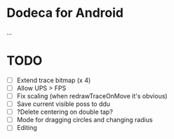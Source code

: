 # Dodeca for Android
...
# TODO
- [ ] Extend trace bitmap (x 4)
- [ ] Allow UPS > FPS
- [ ] Fix scaling (when redrawTraceOnMove it's obvious)
- [ ] Save current visible poss to ddu
- [ ] ?Delete centering on double tap?
- [ ] Mode for dragging circles and changing radius
- [ ] Editing
